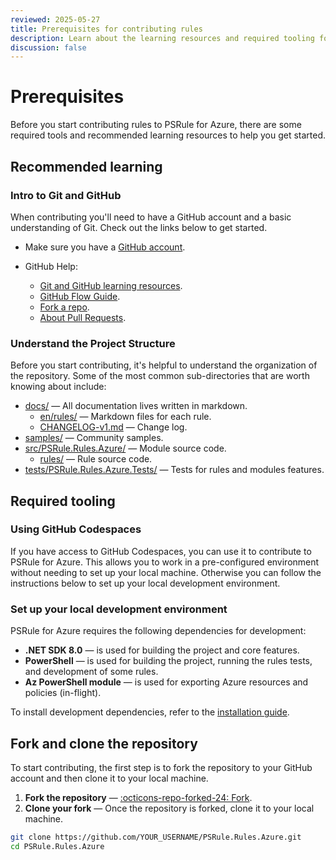 ```yaml
---
reviewed: 2025-05-27
title: Prerequisites for contributing rules
description: Learn about the learning resources and required tooling for contributing rules to PSRule for Azure.
discussion: false
---
```


# Prerequisites

Before you start contributing rules to PSRule for Azure, there are some required tools and recommended learning resources
to help you get started.

## Recommended learning

### Intro to Git and GitHub

When contributing you'll need to have a GitHub account and a basic understanding of Git.
Check out the links below to get started.

- Make sure you have a [GitHub account][github-signup].
- GitHub Help:
  - [Git and GitHub learning resources][learn-git].
  - [GitHub Flow Guide][github-flow].
  - [Fork a repo][github-fork].
  - [About Pull Requests][github-pr].

  [learn-git]: https://docs.github.com/get-started/quickstart/git-and-github-learning-resources
  [github-flow]: https://docs.github.com/get-started/quickstart/github-flow
  [github-signup]: https://github.com/signup/free
  [github-fork]: https://docs.github.com/get-started/quickstart/fork-a-repo
  [github-pr]: https://docs.github.com/pull-requests/collaborating-with-pull-requests/proposing-changes-to-your-work-with-pull-requests/about-pull-requests

### Understand the Project Structure

Before you start contributing, it's helpful to understand the organization of the repository.
Some of the most common sub-directories that are worth knowing about include:

- [docs/](https://github.com/Azure/PSRule.Rules.Azure/tree/main/docs) &mdash; All documentation lives written in markdown.
  - [en/rules/](https://github.com/Azure/PSRule.Rules.Azure/tree/main/docs/en/rules) &mdash; Markdown files for each rule.
  - [CHANGELOG-v1.md](https://github.com/Azure/PSRule.Rules.Azure/blob/main/docs/CHANGELOG-v1.md) &mdash; Change log.
- [samples/](https://github.com/Azure/PSRule.Rules.Azure/tree/main/samples) &mdash; Community samples.
- [src/PSRule.Rules.Azure/](https://github.com/Azure/PSRule.Rules.Azure/tree/main/src/PSRule.Rules.Azure) &mdash; Module source code.
  - [rules/](https://github.com/Azure/PSRule.Rules.Azure/tree/main/src/PSRule.Rules.Azure/rules) &mdash; Rule source code.
- [tests/PSRule.Rules.Azure.Tests/](https://github.com/Azure/PSRule.Rules.Azure/tree/main/tests/PSRule.Rules.Azure.Tests) &mdash; Tests for rules and modules features.

## Required tooling

### Using GitHub Codespaces

If you have access to GitHub Codespaces, you can use it to contribute to PSRule for Azure.
This allows you to work in a pre-configured environment without needing to set up your local machine.
Otherwise you can follow the instructions below to set up your local development environment.

### Set up your local development environment

PSRule for Azure requires the following dependencies for development:

- **.NET SDK 8.0** &mdash; is used for building the project and core features.
- **PowerShell** &mdash; is used for building the project, running the rules tests, and development of some rules.
- **Az PowerShell module** &mdash; is used for exporting Azure resources and policies (in-flight).

To install development dependencies, refer to the [installation guide][2].

  [2]: https://azure.github.io/PSRule.Rules.Azure/install/#development-dependencies

## Fork and clone the repository

To start contributing, the first step is to fork the repository to your GitHub account and then clone it to your local machine.

1. **Fork the repository** &mdash; [:octicons-repo-forked-24: Fork][1].
2. **Clone your fork** &mdash; Once the repository is forked, clone it to your local machine.

```bash title="Git"
git clone https://github.com/YOUR_USERNAME/PSRule.Rules.Azure.git
cd PSRule.Rules.Azure
```

  [1]: https://github.com/Azure/PSRule.Rules.Azure/fork
